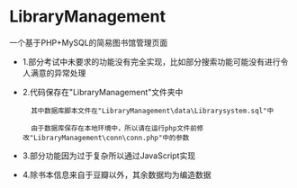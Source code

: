 # LibraryManagement
一个基于PHP+MySQL的简易图书馆管理页面

* 1.部分考试中未要求的功能没有完全实现，比如部分搜索功能可能没有进行令人满意的异常处理

* 2.代码保存在"LibraryManagement"文件夹中

		其中数据库脚本文件在"LibraryManagement\data\Librarysystem.sql"中
		
		由于数据库保存在本地环境中，所以请在运行php文件前修改"LibraryManagement\conn\conn.php"中的参数
		
* 3.部分功能因为过于复杂所以通过JavaScript实现

* 4.除书本信息来自于豆瓣以外，其余数据均为编造数据
